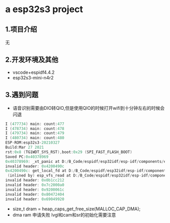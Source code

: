 <!--
 * @Author: letian
 * @Date: 2022-12-04 17:10
 * @LastEditors: letian
 * @LastEditTime: 2023-01-01 19:59
 * @FilePath: \ESP32_Project\README.md
 * @Description: 
 * Copyright (c) 2023 by letian 1656733975@qq.com, All Rights Reserved. 
-->
# a esp32s3 project

## 1.项目介绍

无

## 2.开发环境及其他

- vscode+espidf4.4.2
- esp32s3-mini-n4r2

## 3.遇到问题

- 语音识别需要由DIO转QIO,但是使用QIO的时候打开wifi到十分钟左右的时候会闪退

```c
I (477734) main: count:477
I (478734) main: count:478
I (479734) main: count:479
I (480734) main: count:480
ESP-ROM:esp32s3-20210327
Build:Mar 27 2021
rst:0x8 (TG1WDT_SYS_RST),boot:0x29 (SPI_FAST_FLASH_BOOT)
Saved PC:0x40378969
0x40378969: _xt_panic at D:/B_Code/espidf/esp32idf/esp-idf/components/esp_system/port/arch/xtensa/panic_handler_asm.S:30
invalid header: 0x4200490c
0x4200490c: get_local_fd at D:/B_Code/espidf/esp32idf/esp-idf/components/vfs/vfs.c:285
 (inlined by) esp_vfs_read at D:/B_Code/espidf/esp32idf/esp-idf/components/vfs/vfs.c:451
invalid header: 0x0b1cc212
invalid header: 0x7c2000a0
invalid header: 0x9200061c
invalid header: 0x80472404
invalid header: 0x69049920
```


-   size_t dram = heap_caps_get_free_size(MALLOC_CAP_DMA);
-   dma ram 申请失败 lvgl和cam和sr的初始化需要注意
```c

```
